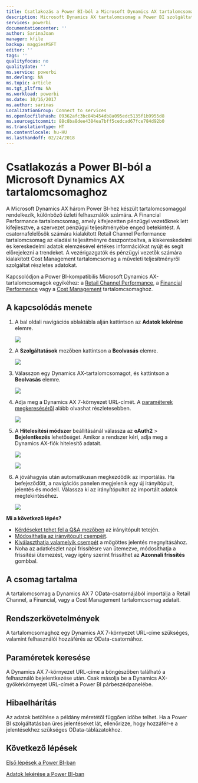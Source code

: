 ```yaml
---
title: Csatlakozás a Power BI-ból a Microsoft Dynamics AX tartalomcsomaghoz
description: Microsoft Dynamics AX tartalomcsomag a Power BI szolgáltatáshoz
services: powerbi
documentationcenter: ''
author: SarinaJoan
manager: kfile
backup: maggiesMSFT
editor: ''
tags: ''
qualityfocus: no
qualitydate: ''
ms.service: powerbi
ms.devlang: NA
ms.topic: article
ms.tgt_pltfrm: NA
ms.workload: powerbi
ms.date: 10/16/2017
ms.author: sarinas
LocalizationGroup: Connect to services
ms.openlocfilehash: 09362afc3bc84b454db8a095edc5135f1b9955d8
ms.sourcegitcommit: 88c8ba8dee4384ea7bff5cedcad67fce784d92b0
ms.translationtype: HT
ms.contentlocale: hu-HU
ms.lasthandoff: 02/24/2018
---
```

# <a name="connect-to-microsoft-dynamics-ax-content-pack-with-power-bi"></a>Csatlakozás a Power BI-ból a Microsoft Dynamics AX tartalomcsomaghoz
A Microsoft Dynamics AX három Power BI-hez készült tartalomcsomaggal rendelkezik, különböző üzleti felhasználók számára. A Financial Performance tartalomcsomag, amely kifejezetten pénzügyi vezetőknek lett kifejlesztve, a szervezet pénzügyi teljesítményébe enged betekintést. A csatornafelelősök számára kialakított Retail Channel Performance tartalomcsomag az eladási teljesítményre összpontosítva, a kiskereskedelmi és kereskedelmi adatok elemzésével értékes információkat nyújt és segít előrejelezni a trendeket. A vezérigazgatók és pénzügyi vezetők számára kialakított Cost Management tartalomcsomag a műveleti teljesítményről szolgáltat részletes adatokat.

Kapcsolódjon a Power BI-kompatibilis Microsoft Dynamics AX-tartalomcsomagok egyikéhez: a [Retail Channel Performance](https://app.powerbi.com/getdata/services/dynamics-ax-retail-channel-performance), a [Financial Performance](https://app.powerbi.com/getdata/services/dynamics-ax-financial-performance) vagy a [Cost Management](https://app.powerbi.com/getdata/services/dynamics-ax-cost-management) tartalomcsomaghoz.

## <a name="how-to-connect"></a>A kapcsolódás menete
1. A bal oldali navigációs ablaktábla alján kattintson az **Adatok lekérése** elemre.
   
   ![](media/service-connect-to-microsoft-dynamics-ax/getdata.png)
2. A **Szolgáltatások** mezőben kattintson a **Beolvasás** elemre.
   
   ![](media/service-connect-to-microsoft-dynamics-ax/services.png)
3. Válasszon egy Dynamics AX-tartalomcsomagot, és kattintson a **Beolvasás** elemre.
   
   ![](media/service-connect-to-microsoft-dynamics-ax/mdax.png)
4. Adja meg a Dynamics AX 7-környezet URL-címét. A [paraméterek megkereséséről](#FindingParams) alább olvashat részletesebben.
   
   ![](media/service-connect-to-microsoft-dynamics-ax/params.png)
5. A **Hitelesítési módszer** beállításánál válassza az **oAuth2** \> **Bejelentkezés** lehetőséget. Amikor a rendszer kéri, adja meg a Dynamics AX-fiók hitelesítő adatait.
   
    ![](media/service-connect-to-microsoft-dynamics-ax/creds.png)
   
    ![](media/service-connect-to-microsoft-dynamics-ax/creds2.png)
6. A jóváhagyás után automatikusan megkezdődik az importálás. Ha befejeződött, a navigációs panelen megjelenik egy új irányítópult, jelentés és modell. Válassza ki az irányítópultot az importált adatok megtekintéséhez.
   
     ![](media/service-connect-to-microsoft-dynamics-ax/dashboard.png)

**Mi a következő lépés?**

* [Kérdéseket tehet fel a Q&A mezőben](power-bi-q-and-a.md) az irányítópult tetején.
* [Módosíthatja az irányítópult csempéit](service-dashboard-edit-tile.md).
* [Kiválaszthatja valamelyik csempét](service-dashboard-tiles.md) a mögöttes jelentés megnyitásához.
* Noha az adatkészlet napi frissítésre van ütemezve, módosíthatja a frissítési ütemezést, vagy igény szerint frissíthet az **Azonnali frissítés** gombbal.

## <a name="whats-included"></a>A csomag tartalma
A tartalomcsomag a Dynamics AX 7 OData-csatornájából importálja a Retail Channel, a Financial, vagy a Cost Management tartalomcsomag adatait.

## <a name="system-requirements"></a>Rendszerkövetelmények
A tartalomcsomaghoz egy Dynamics AX 7-környezet URL-címe szükséges, valamint felhasználói hozzáférés az OData-csatornához.

## <a name="finding-parameters"></a>Paraméretek keresése
<a name="FindingParams"></a>

A Dynamics AX 7-környezet URL-címe a böngészőben található a felhasználó bejelentkezése után. Csak másolja be a Dynamics AX-gyökérkörnyezet URL-címét a Power BI párbeszédpanelébe.

## <a name="troubleshooting"></a>Hibaelhárítás
Az adatok betöltése a példány méretétől függően időbe telhet. Ha a Power BI szolgáltatásban üres jelentéseket lát, ellenőrizze, hogy hozzáfér-e a jelentésekhez szükséges OData-táblázatokhoz.

## <a name="next-steps"></a>Következő lépések
[Első lépések a Power BI-ban](service-get-started.md)

[Adatok lekérése a Power BI-ban](service-get-data.md)

